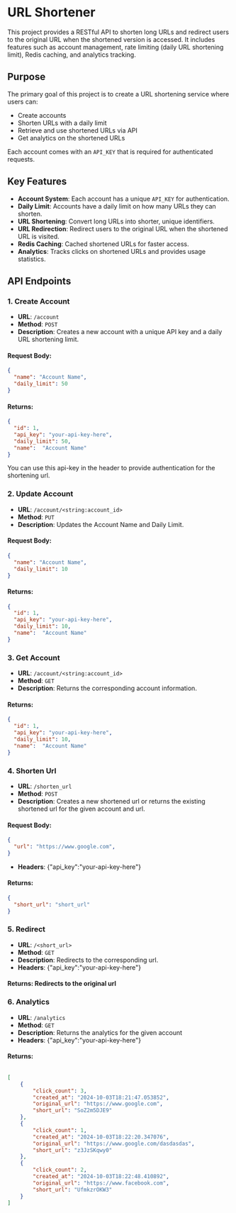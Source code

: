 # URL Shortener

This project provides a RESTful API to shorten long URLs and redirect users to the original URL when the shortened version is accessed. It includes features such as account management, rate limiting (daily URL shortening limit), Redis caching, and analytics tracking.

## Purpose

The primary goal of this project is to create a URL shortening service where users can:
- Create accounts
- Shorten URLs with a daily limit
- Retrieve and use shortened URLs via API
- Get analytics on the shortened URLs

Each account comes with an `API_KEY` that is required for authenticated requests.

## Key Features

- **Account System**: Each account has a unique `API_KEY` for authentication.
- **Daily Limit**: Accounts have a daily limit on how many URLs they can shorten.
- **URL Shortening**: Convert long URLs into shorter, unique identifiers.
- **URL Redirection**: Redirect users to the original URL when the shortened URL is visited.
- **Redis Caching**: Cached shortened URLs for faster access.
- **Analytics**: Tracks clicks on shortened URLs and provides usage statistics.

## API Endpoints

### 1. Create Account

- **URL**: `/account`
- **Method**: `POST`
- **Description**: Creates a new account with a unique API key and a daily URL shortening limit.
  
#### Request Body:
```json
{
  "name": "Account Name",
  "daily_limit": 50
}
```
#### Returns:
```json
{
  "id": 1,
  "api_key": "your-api-key-here",
  "daily_limit": 50,
  "name":  "Account Name"
}
```


You can use this api-key in the header to provide authentication for the shortening url.


### 2. Update Account
- **URL**: `/account/<string:account_id>`
- **Method**: `PUT`
- **Description**: Updates the Account Name and Daily Limit.
#### Request Body:
```json
{
  "name": "Account Name",
  "daily_limit": 10
}
```
#### Returns:
```json
{
  "id": 1,
  "api_key": "your-api-key-here",
  "daily_limit": 10,
  "name":  "Account Name"
}
```

### 3. Get Account
- **URL**: `/account/<string:account_id>`
- **Method**: `GET`
- **Description**: Returns the corresponding account information.
#### Returns:
```json
{
  "id": 1,
  "api_key": "your-api-key-here",
  "daily_limit": 10,
  "name":  "Account Name"
}
```

### 4. Shorten Url
- **URL**: `/shorten_url`
- **Method**: `POST`
- **Description**: Creates a new shortened url or returns the existing shortened url for the given account and url.
#### Request Body:
```json
{
  "url": "https://www.google.com",
}
```
- **Headers**: {"api_key":"your-api-key-here"}

#### Returns:
```json
{
  "short_url": "short_url" 
}
```
### 5. Redirect

- **URL**: `/<short_url>`
- **Method**: `GET`
- **Description**: Redirects to the corresponding url.
- **Headers**: {"api_key":"your-api-key-here"}
#### Returns: Redirects to the original url

### 6. Analytics

- **URL**: `/analytics`
- **Method**: `GET`
- **Description**: Returns the analytics for the given account
- **Headers**: {"api_key":"your-api-key-here"}

#### Returns:
```json

[
    {
        "click_count": 3,
        "created_at": "2024-10-03T18:21:47.053852",
        "original_url": "https://www.google.com",
        "short_url": "SoZ2m5DJE9"
    },
    {
        "click_count": 1,
        "created_at": "2024-10-03T18:22:20.347076",
        "original_url": "https://www.google.com/dasdasdas",
        "short_url": "z3JzSKqwy0"
    },
    {
        "click_count": 2,
        "created_at": "2024-10-03T18:22:48.410892",
        "original_url": "https://www.facebook.com",
        "short_url": "UfmkzrOKW3"
    }
]
```
   

